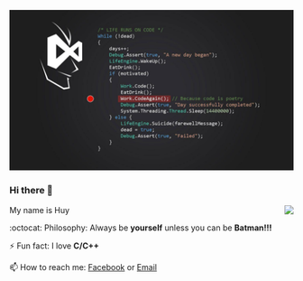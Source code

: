 ![](motivation.jpg)
### Hi there 👋
<a href="#">
  <img align="right" src="https://github-readme-stats.vercel.app/api/top-langs/?username=nhathuy13598&hide=html&layout=compact&theme=dark">
</a>
My name is Huy

:octocat:
Philosophy: Always be **yourself** unless you can be **Batman!!!**

⚡ Fun fact: I love **C/C++**

📫 How to reach me: [Facebook](https://www.facebook.com/roschard.i.am/) or [Email](mailto:nhathuy13598@gmail.com)
